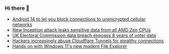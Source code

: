 ### Hi there 👋

<!--START_SECTION:feed-->
* [Android 14 to let you block connections to unencrypted cellular networks](https://www.bleepingcomputer.com/news/google/android-14-to-let-you-block-connections-to-unencrypted-cellular-networks/)
* [New Inception attack leaks sensitive data from all AMD Zen CPUs](https://www.bleepingcomputer.com/news/security/new-inception-attack-leaks-sensitive-data-from-all-amd-zen-cpus/)
* [UK Electoral Commission data breach exposes 8 years of voter data](https://www.bleepingcomputer.com/news/security/uk-electoral-commission-data-breach-exposes-8-years-of-voter-data/)
* [Hackers increasingly abuse Cloudflare Tunnels for stealthy connections](https://www.bleepingcomputer.com/news/security/hackers-increasingly-abuse-cloudflare-tunnels-for-stealthy-connections/)
* [Hands on with Windows 11's new modern File Explorer](https://www.bleepingcomputer.com/news/microsoft/hands-on-with-windows-11s-new-modern-file-explorer/)
<!--END_SECTION:feed-->

<!--
**frankenk/frankenk** is a ✨ _special_ ✨ repository because its `README.md` (this file) appears on your GitHub profile.

Here are some ideas to get you started:

- 🔭 I’m currently working on ...
- 🌱 I’m currently learning ...
- 👯 I’m looking to collaborate on ...
- 🤔 I’m looking for help with ...
- 💬 Ask me about ...
- 📫 How to reach me: ...
- 😄 Pronouns: ...
- ⚡ Fun fact: ...
-->



